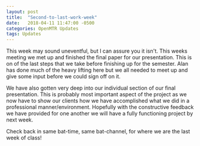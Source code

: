 ```yaml
---
layout: post
title:  "Second-to-last-work-week"
date:   2018-04-11 11:47:00 -0500
categories: OpenMTR Updates
tags: Updates
---
```


This week may sound uneventful, but I can assure you it isn't.  This weeks meeting we met up and finished
the final paper for our presentation.  This is on of the last steps that we take before finishing up for
the semester.  Alan has done much of the heavy lifting here but we all needed to meet up and give some
input before we could sign off on it.

We have also gotten very deep into our individual section of our final presentation.  This is probably
most important aspect of the project as we now have to show our clients how we have accomplished what we did
in a professional manner/environment.  Hopefully with the constructive feedback we have provided for one another
we will have a fully functioning project by next week.

Check back in same bat-time, same bat-channel, for where we are the last week of class!

